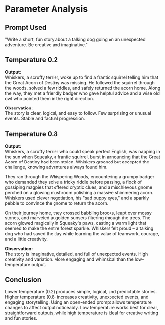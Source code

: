 # Parameter Analysis

## Prompt Used
"Write a short, fun story about a talking dog going on an unexpected adventure. Be creative and imaginative."

## Temperature 0.2
**Output:**  
Whiskers, a scruffy terrier, woke up to find a frantic squirrel telling him that the Great Acorn of Destiny was missing. He followed the squirrel through the woods, solved a few riddles, and safely returned the acorn home. Along the way, they met a friendly badger who gave helpful advice and a wise old owl who pointed them in the right direction.

**Observation:**  
The story is clear, logical, and easy to follow. Few surprising or unusual events. Stable and factual progression.

## Temperature 0.8
**Output:**  
Whiskers, a scruffy terrier who could speak perfect English, was napping in the sun when Squeaky, a frantic squirrel, burst in announcing that the Great Acorn of Destiny had been stolen. Whiskers groaned but accepted the challenge, knowing adventures always found him.  

They ran through the Whispering Woods, encountering a grumpy badger who demanded they solve a tricky riddle before passing, a flock of gossiping magpies that offered cryptic clues, and a mischievous gnome perched on a glowing mushroom polishing a massive shimmering acorn. Whiskers used clever negotiation, his "sad puppy eyes," and a sparkly pebble to convince the gnome to return the acorn.  

On their journey home, they crossed babbling brooks, leapt over mossy stones, and marveled at golden sunsets filtering through the trees. The acorn glowed magically in Squeaky's paws, casting a warm light that seemed to make the entire forest sparkle. Whiskers felt proud – a talking dog who had saved the day while learning the value of teamwork, courage, and a little creativity.

**Observation:**  
The story is imaginative, detailed, and full of unexpected events. High creativity and variation. More engaging and whimsical than the low-temperature output.

## Conclusion
Lower temperature (0.2) produces simple, logical, and predictable stories. Higher temperature (0.8) increases creativity, unexpected events, and engaging storytelling. Using an open-ended prompt allows temperature changes to affect output noticeably. Low temperature works best for clear, straightforward outputs, while high temperature is ideal for creative writing and fun stories.
